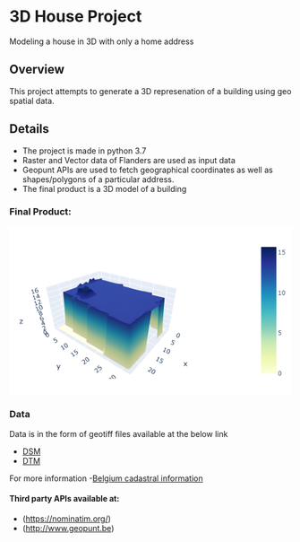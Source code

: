 # 3D House Project

Modeling a house in 3D with only a home address

## Overview

This project attempts to generate a 3D represenation of a building using geo spatial data. 

## Details

* The project is made in python 3.7
* Raster and Vector data of Flanders are used as input data
* Geopunt APIs are used to fetch geographical coordinates as well as shapes/polygons of a particular address.
* The final product is a 3D model of a building

### Final Product:

![Results example](3Dplot1.png)

### Data

Data is in the form of geotiff files available at the below link

- [DSM](http://www.geopunt.be/download?container=dhm-vlaanderen-ii-dsm-raster-1m&title=Digitaal%20Hoogtemodel%20Vlaanderen%20II,%20DSM,%20raster,%201m)
- [DTM](http://www.geopunt.be/download?container=dhm-vlaanderen-ii-dtm-raster-1m&title=Digitaal%20Hoogtemodel%20Vlaanderen%20II,%20DTM,%20raster,%201m)

For more information
-[Belgium cadastral information](https://financien.belgium.be/nl/experten_partners/kadastraal-plan/downloaden) 

#### Third party APIs available at:

- (https://nominatim.org/)   
- (http://www.geopunt.be)   



